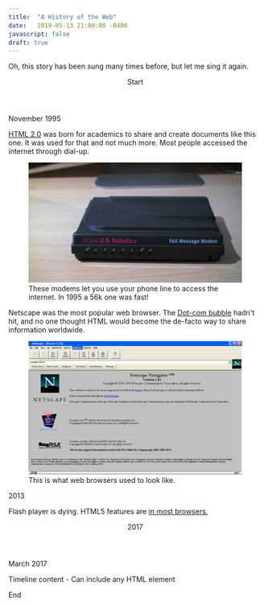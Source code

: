 ```yaml
---
title:  "A History of the Web"
date:   2019-05-13 21:00:00 -0400
javascript: false
draft: true
---
```


Oh, this story has been sung many times before, but let me sing it again.

<div class="timeline">
  <header class="timeline-header">
    <span class="tag is-medium is-primary">Start</span>
  </header>
  <div class="timeline-item">
    <div class="timeline-marker"></div>
    <div class="timeline-content">
      <p class="heading">November 1995</p>
      <p>
        <a href="https://tools.ietf.org/html/rfc1866">HTML 2.0</a> was born for academics to share and create documents like this one. It was used for that and not much more. Most people accessed the internet through dial-up.
      </p>
      <figure>
        <img src="./56kmodem.jpg" alt="56k modem" />
        <figcaption>These modems let you use your phone line to access the internet. In 1995 a 56k one was fast!</figcaption>
      </figure>
      <p>
        Netscape was the most popular web browser. The <a href="https://en.wikipedia.org/wiki/Dot-com_bubble">Dot-com bubble</a> hadn't hit, and no one thought HTML would become the de-facto way to share information worldwide.
      </p>
      <figure>

<img src="./netscape.png" alt="Netscape navigator" />
        <figcaption>This is what web browsers used to look like.</figcaption>
      </figure>
    </div>
  </div>
  <div class="timeline-item">
    <div class="timeline-marker"></div>
    <div class="timeline-content">
      <p class="heading">2013</p>
      <p>Flash player is dying. HTML5 features are <a href="https://html5readiness.com/">in most browsers.</a></p>
    </div>
  </div>
  <header class="timeline-header">
    <span class="tag is-primary">2017</span>
  </header>
  <div class="timeline-item">
    <div class="timeline-marker"></div>
    <div class="timeline-content">
      <p class="heading">March 2017</p>
      <p>Timeline content - Can include any HTML element</p>
    </div>
  </div>
  <div class="timeline-header">
    <span class="tag is-medium is-primary">End</span>
  </div>
</div>